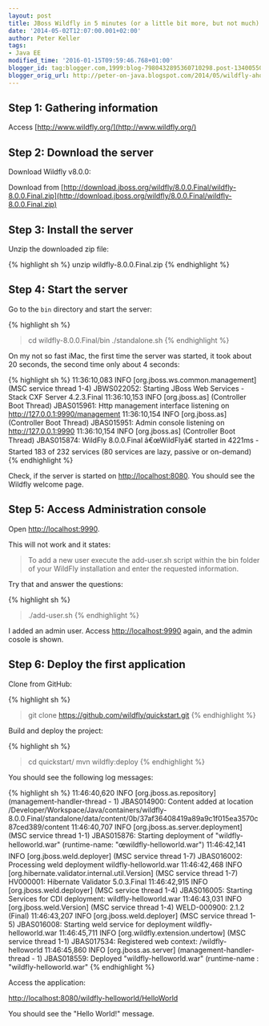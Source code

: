 ```yaml
---
layout: post
title: JBoss Wildfly in 5 minutes (or a little bit more, but not much)
date: '2014-05-02T12:07:00.001+02:00'
author: Peter Keller
tags:
- Java EE
modified_time: '2016-01-15T09:59:46.768+01:00'
blogger_id: tag:blogger.com,1999:blog-7980432895360710298.post-1340055066418424567
blogger_orig_url: http://peter-on-java.blogspot.com/2014/05/wildfly-ahoy-in-5-minutes-or-little-bit.html
---
```


## Step 1: Gathering information

Access [http://www.wildfly.org/](http://www.wildfly.org/)

## Step 2: Download the server</h2>Download Wildfly v8.0.0:

Download from [http://download.jboss.org/wildfly/8.0.0.Final/wildfly-8.0.0.Final.zip](http://download.jboss.org/wildfly/8.0.0.Final/wildfly-8.0.0.Final.zip)

## Step 3: Install the server 

Unzip the downloaded zip file:

{% highlight sh  %}
unzip wildfly-8.0.0.Final.zip
{% endhighlight %}    

## Step 4: Start the server  

Go to the `bin` directory and start the server:

{% highlight sh  %}
> cd wildfly-8.0.0.Final/bin
> ./standalone.sh
{% endhighlight %}    

On my not so fast iMac, the first time the server was started, it took about 20 seconds, 
the second time only about 4 seconds:

{% highlight sh  %}
11:36:10,083 INFO   [org.jboss.ws.common.management] (MSC service thread 1-4) JBWS022052: Starting JBoss Web Services - Stack CXF Server 4.2.3.Final
11:36:10,153 INFO   [org.jboss.as] (Controller Boot Thread) JBAS015961: Http management interface listening on http://127.0.0.1:9990/management
11:36:10,154 INFO   [org.jboss.as] (Controller Boot Thread) JBAS015951: Admin console listening on http://127.0.0.1:9990
11:36:10,154 INFO   [org.jboss.as] (Controller Boot Thread) JBAS015874: WildFly 8.0.0.Final â€œWildFlyâ€ started in 4221ms - Started 183 of 232 services (80 services are lazy, passive or on-demand)
{% endhighlight %}    

Check, if the server is started on [http://localhost:8080](http://localhost:8080). You should see 
the Wildfly welcome page.

## Step 5: Access Administration console

Open [http://localhost:9990](http://localhost:9990).

This will not work and it states:

> To add a new user execute the add-user.sh script within the bin folder of your 
WildFly installation and enter the requested information.

Try that and answer the questions:

{% highlight sh  %}
> ./add-user.sh 
{% endhighlight %}    

I added an admin user. Access [http://localhost:9990](http://localhost:9990) again, and 
the admin cosole is shown.

## Step 6: Deploy the first application

Clone from GitHub:

{% highlight sh  %}
> git clone https://github.com/wildfly/quickstart.git
{% endhighlight %}    

Build and deploy the project:

{% highlight sh  %}
> cd quickstart/ 
> mvn wildfly:deploy
{% endhighlight %}    

You should see the following log messages:

{% highlight sh  %}
11:46:40,620 INFO   [org.jboss.as.repository] (management-handler-thread - 1) JBAS014900: Content added at location /Developer/Workspace/Java/containers/wildfly-8.0.0.Final/standalone/data/content/0b/37af36408419a89a9c1f015ea3570c87ced389/content
11:46:40,707 INFO   [org.jboss.as.server.deployment] (MSC service thread 1-1) JBAS015876: Starting deployment of "wildfly-helloworld.war" (runtime-name: "œwildfly-helloworld.war")
11:46:42,141 INFO   [org.jboss.weld.deployer] (MSC service thread 1-7) JBAS016002: Processing weld deployment wildfly-helloworld.war
11:46:42,468 INFO   [org.hibernate.validator.internal.util.Version] (MSC service thread 1-7) HV000001: Hibernate Validator 5.0.3.Final
11:46:42,915 INFO   [org.jboss.weld.deployer] (MSC service thread 1-4) JBAS016005: Starting Services for CDI deployment: wildfly-helloworld.war
11:46:43,031 INFO   [org.jboss.weld.Version] (MSC service thread 1-4) WELD-000900: 2.1.2 (Final)
11:46:43,207 INFO   [org.jboss.weld.deployer] (MSC service thread 1-5) JBAS016008: Starting weld service for deployment wildfly-helloworld.war
11:46:45,711 INFO   [org.wildfly.extension.undertow] (MSC service thread 1-1) JBAS017534: Registered web context: /wildfly-helloworld
11:46:45,860 INFO   [org.jboss.as.server] (management-handler-thread - 1) JBAS018559: Deployed "wildfly-helloworld.war" (runtime-name : "wildfly-helloworld.war"
{% endhighlight %}    

Access the application:

[http://localhost:8080/wildfly-helloworld/HelloWorld](http://localhost:8080/wildfly-helloworld/HelloWorld)

You should see the \"Hello World\!\" message.
